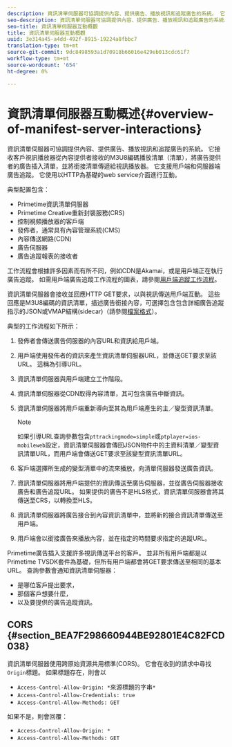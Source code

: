 ```yaml
---
description: 資訊清單伺服器可協調提供內容、提供廣告、播放視訊和追蹤廣告的系統。 它接收客戶視訊播放器從內容提供者接收的M3U8編碼播放清單（清單），將廣告提供者的廣告插入清單，並將銜接清單傳遞給視訊播放器。 它支援用戶端和伺服器端廣告追蹤。 它使用以HTTP為基礎的web service介面進行互動。
seo-description: 資訊清單伺服器可協調提供內容、提供廣告、播放視訊和追蹤廣告的系統。 它接收客戶視訊播放器從內容提供者接收的M3U8編碼播放清單（清單），將廣告提供者的廣告插入清單，並將銜接清單傳遞給視訊播放器。 它支援用戶端和伺服器端廣告追蹤。 它使用以HTTP為基礎的web service介面進行互動。
seo-title: 資訊清單伺服器互動概觀
title: 資訊清單伺服器互動概觀
uuid: 3e314a45-a4dd-492f-8915-19224a8fbbc7
translation-type: tm+mt
source-git-commit: 9dc8498593a1d70918b66016e429eb013cdc61f7
workflow-type: tm+mt
source-wordcount: '654'
ht-degree: 0%

---
```



# 資訊清單伺服器互動概述{#overview-of-manifest-server-interactions}

資訊清單伺服器可協調提供內容、提供廣告、播放視訊和追蹤廣告的系統。 它接收客戶視訊播放器從內容提供者接收的M3U8編碼播放清單（清單），將廣告提供者的廣告插入清單，並將銜接清單傳遞給視訊播放器。 它支援用戶端和伺服器端廣告追蹤。 它使用以HTTP為基礎的web service介面進行互動。

典型配置包含：

* Primetime資訊清單伺服器
* Primetime Creative重新封裝服務(CRS)
* 控制視頻播放器的客戶端
* 發佈者，通常具有內容管理系統(CMS)
* 內容傳送網路(CDN)
* 廣告伺服器
* 廣告追蹤報表的接收者

工作流程會根據許多因素而有所不同，例如CDN是Akamai，或是用戶端正在執行廣告追蹤。 如需用戶端廣告追蹤工作流程的圖表，請參閱[用戶端追蹤工作流程](../msapi-topics/ms-at-effectiveness/notvsdk-csat-overview.md#section_cst_flow)。

資訊清單伺服器會接收並回應HTTP GET要求，以與視訊傳送用戶端互動。 這些回應是M3U8編碼的資訊清單，描述廣告銜接內容，可選擇包含包含詳細廣告追蹤指示的JSON或VMAP結構(sidecar)（請參閱[檔案格式](../msapi-topics/ms-list-file-formats/ms-api-file-formats.md)）。

典型的工作流程如下所示：

1. 發佈者會傳送廣告伺服器的內容URL和資訊給用戶端。
1. 用戶端使用發佈者的資訊來產生資訊清單伺服器URL，並傳送GET要求至該URL。 這稱為引導URL。
1. 資訊清單伺服器與用戶端建立工作階段。
1. 資訊清單伺服器從CDN取得內容清單，其可包含廣告中斷資訊。
1. 資訊清單伺服器將用戶端重新導向至其為用戶端產生的主／變型資訊清單。

   >[!NOTE]
   >
   >如果引導URL查詢參數包含`pttrackingmode=simple`或`ptplayer=ios-mobileweb`設定，資訊清單伺服器會傳回JSON物件中的主資料清單／變型資訊清單URL，而用戶端會傳送GET要求至該變型資訊清單URL。

1. 客戶端選擇所生成的變型清單中的流來播放，向清單伺服器發送廣告資訊。
1. 資訊清單伺服器將用戶端提供的資訊傳送至廣告伺服器，並從廣告伺服器接收廣告和廣告追蹤URL。 如果提供的廣告不是HLS格式，資訊清單伺服器會將其傳送至CRS，以轉換至HLS。
1. 資訊清單伺服器將廣告接合到內容資訊清單中，並將新的接合資訊清單傳送至用戶端。
1. 用戶端會以銜接廣告來播放內容，並在指定的時間要求指定的追蹤URL。

Primetime廣告插入支援許多視訊傳送平台的客戶。 並非所有用戶端都是以Primetime TVSDK套件為基礎，但所有用戶端都會將GET要求傳送至相同的基本URL。 查詢參數會通知資訊清單伺服器：

* 是哪位客戶提出要求，
* 那個客戶想要什麼，
* 以及要提供的廣告追蹤資訊。

## CORS {#section_BEA7F298660944BE92801E4C82FCD038}

資訊清單伺服器使用跨原始資源共用標準(CORS)。 它會在收到的請求中尋找`Origin`標題。 如果標題存在，則會以

* `Access-Control-Allow-Origin: *`來源標題的字串`*`
* `Access-Control-Allow-Credentials: true`
* `Access-Control-Allow-Methods: GET`

如果不是，則會回覆：

* `Access-Control-Allow-Origin: *`
* `Access-Control-Allow-Methods: GET`